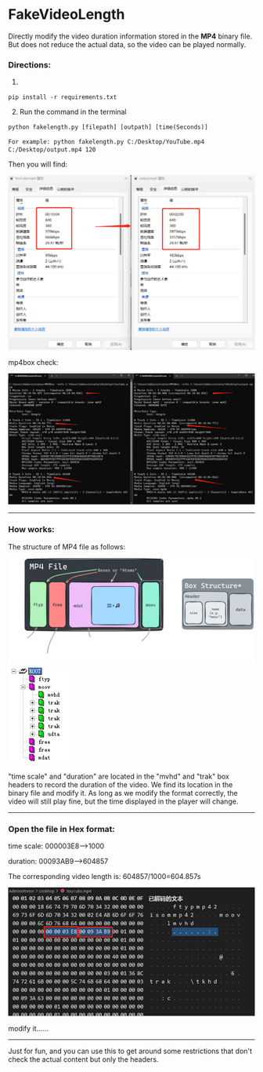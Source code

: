 # FakeVideoLength

Directly modify the video duration information stored in the **MP4** binary file.
But does not reduce the actual data, so the video can be played normally.

### Directions:


1. 
```
pip install -r requirements.txt
```
2. Run the command in the terminal
```
python fakelength.py [filepath] [outpath] [time(Seconds)]
```
```
For example: python fakelength.py C:/Desktop/YouTube.mp4 C:/Desktop/output.mp4 120
```
Then you will find:

![](./picture/example.png)

mp4box check:

![](./picture/mp4box_check.png)

---
### How works:

The structure of MP4 file as follows:<br>

![](./picture/mp4_structure2.png)
![](./picture/mp4_structure.jpg)

"time scale" and "duration" are located in the "mvhd" and "trak" box headers to record the duration of the video.
We find its location in the binary file and modify it. As long as we modify the format correctly, the video will still play fine, but the time displayed in the player will change.
<br>

---

### Open the file in Hex format:

time scale: 000003E8-->1000

duration: 00093AB9-->604857

The corresponding video length is: 604857/1000=604.857s

![](./picture/hex_file.png)

modify it......

---

Just for fun, and you can use this to get around some restrictions that don't check the actual content but only the headers.












